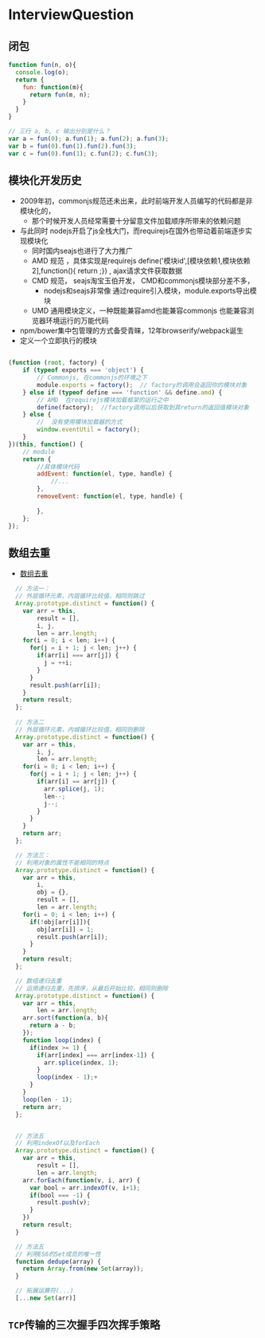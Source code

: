 # InterviewQuestion

## 闭包

```js
function fun(n, o){
  console.log(o);
  return {
    fun: function(m){
      return fun(m, n);
    }
  }
}

// 三行 a, b, c 输出分别是什么？ 
var a = fun(0); a.fun(1); a.fun(2); a.fun(3);
var b = fun(0).fun(1).fun(2).fun(3);
var c = fun(0).fun(1); c.fun(2); c.fun(3);
```

## 模块化开发历史

* 2009年初，commonjs规范还未出来，此时前端开发人员编写的代码都是非模块化的，
    - 那个时候开发人员经常需要十分留意文件加载顺序所带来的依赖问题
* 与此同时 nodejs开启了js全栈大门，而requirejs在国外也带动着前端逐步实现模块化
    - 同时国内seajs也进行了大力推广
    - AMD 规范 ，具体实现是requirejs define('模块id',[模块依赖1,模块依赖2],function(){  return ;}) , ajax请求文件获取数据
    - CMD 规范， seajs淘宝玉伯开发， CMD和commonjs模块部分差不多，
        + nodejs和seajs非常像 通过require引入模块，module.exports导出模块
    - UMD 通用模块定义，一种既能兼容amd也能兼容commonjs 也能兼容浏览器环境运行的万能代码
* npm/bower集中包管理的方式备受青睐，12年browserify/webpack诞生
* 定义一个立即执行的模块

```javascript

(function (root, factory) {  
    if (typeof exports === 'object') { 
        // Commonjs, 在commonjs的环境之下
        module.exports = factory();  // factory的调用会返回你的模块对象      
    } else if (typeof define === 'function' && define.amd) {  
        // AMD  在requirejs模块加载框架的运行之中
        define(factory);  //factory调用以后获取到其return的返回值模块对象 
    } else {  
        //  没有使用模块加载器的方式
        window.eventUtil = factory();  
    }  
})(this, function() {  
    // module  
    return {  
        //具体模块代码
        addEvent: function(el, type, handle) {  
            //...  
        },  
        removeEvent: function(el, type, handle) {  
              
        },  
    };  
});  

```


## 数组去重
- [数组去重](http://www.jb51.net/article/118657.htm)

```js
  // 方法一：
  // 外层循环元素，内层循环比较值，相同则跳过
  Array.prototype.distinct = function() {
    var arr = this,
        result = [],
        i, j,
        len = arr.length;
    for(i = 0; i < len; i++) {
      for(j = i + 1; j < len; j++) {
        if(arr[i] === arr[j]) {
          j = ++i;
        }
      }
      result.push(arr[i]);
    }
    return result;
  };
  
  // 方法二
  // 外层循环元素，内城循环比较值，相同则删除
  Array.prototype.distinct = function() {
    var arr = this,
        i, j,
        len = arr.length;
    for(i = 0; i < len; i++) {
      for(j = i + 1; j < len; j++) {
        if(arr[i] == arr[j]) {
          arr.splice(j, 1);
          len--;
          j--;
        }
      }
    }
    return arr;
  };

  // 方法三：
  // 利用对象的属性不能相同的特点
  Array.prototype.distinct = function() {
    var arr = this,
        i,
        obj = {},
        result = [],
        len = arr.length;
    for(i = 0; i < len; i++) {
      if(!obj[arr[i]]){
        obj[arr[i]] = 1;
        result.push(arr[i]);
      }
    }
    return result;
  };

  // 数组递归去重
  // 运用递归去重，先排序，从最后开始比较，相同则删除
  Array.prototype.distinct = function() {
    var arr = this,
        len = arr.length;
    arr.sort(function(a, b){
      return a - b;
    });
    function loop(index) {
      if(index >= 1) {
        if(arr[index] === arr[index-1]) {
          arr.splice(index, 1);
        }
        loop(index - 1);+
      }
    }
    loop(len - 1);
    return arr;
  };


  // 方法五
  // 利用indexOf以及forEach
  Array.prototype.distinct = function() {
    var arr = this,
        result = [],
        len = arr.length;
    arr.forEach(function(v, i, arr) {
      var bool = arr.indexOf(v, i+1);
      if(bool === -1) {
        result.push(v);
      }
    })
    return result;
  }

  // 方法五
  // 利用ES6的Set成员的唯一性
  function dedupe(array) {
    return Array.from(new Set(array));
  }

  // 拓展运算符(...)
  [...new Set(arr)]
```

## `TCP`传输的三次握手四次挥手策略

